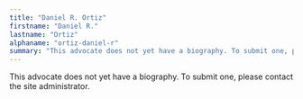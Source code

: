 ```yaml
---
title: "Daniel R. Ortiz"
firstname: "Daniel R."
lastname: "Ortiz"
alphaname: "ortiz-daniel-r"
summary: "This advocate does not yet have a biography. To submit one, please contact the site administrator."
---
```

This advocate does not yet have a biography. To submit one, please contact the site administrator.


